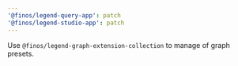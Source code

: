 ```yaml
---
'@finos/legend-query-app': patch
'@finos/legend-studio-app': patch
---
```


Use `@finos/legend-graph-extension-collection` to manage of graph presets.
